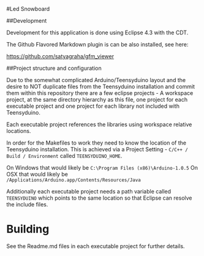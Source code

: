 #Led Snowboard

##Development

Development for this application is done using Eclipse 4.3 with the CDT.

The Github Flavored Markdown plugin is can be also installed, see here:

https://github.com/satyagraha/gfm_viewer

##Project structure and configuration

Due to the somewhat complicated Arduino/Teensyduino layout and the desire to NOT duplicate files
from the Teensyduino installation and commit them within this repository there are a few eclipse
projects - A workspace project, at the same directory hierarchy as this file, one project for each
executable project and one project for each library not included with Teensyduino.

Each executable project references the libraries using workspace relative locations.

In order for the Makefiles to work they need to know the location of the Teensyduino installation.  This
is achieved via a Project Setting - `C/C++ / Build / Environment` called `TEENSYDUINO_HOME`. 

On Windows that would likely be `C:\Program Files (x86)\Arduino-1.0.5`
On OSX that would likely be `/Applications/Arduino.app/Contents/Resources/Java`
 
Additionally each executable project needs a path variable called `TEENSYDUINO` which points to the same
location so that Eclipse can resolve the include files.

# Building

See the Readme.md files in each executable project for further details. 